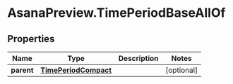 # AsanaPreview.TimePeriodBaseAllOf

## Properties

Name | Type | Description | Notes
------------ | ------------- | ------------- | -------------
**parent** | [**TimePeriodCompact**](TimePeriodCompact.md) |  | [optional] 


